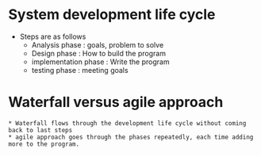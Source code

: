 # System development life cycle 

* Steps are as follows 
	* Analysis phase : goals, problem to solve  
	* Design phase : How to build the program 
	* implementation phase : Write the program 
	* testing phase : meeting goals

# Waterfall versus agile approach 
	* Waterfall flows through the development life cycle without coming back to last steps 
	* agile approach goes through the phases repeatedly, each time adding more to the program.
	